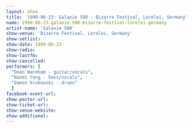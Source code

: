 ```yaml
---
layout: show
title: '1990-06-23: Galaxie 500 - Bizarre Festival, Lorelei, Germany'
name: 1990-06-23-galaxie-500-bizarre-festival-lorelei-germany
artist-name: 'Galaxie 500'
show-venue: 'Bizarre Festival, Lorelei, Germany'
show-setlist: 
show-date: 1990-06-23
show-radio: 
show-lastfm: 
show-cancelled: 
performers: [
  "Dean Wareham - guitar/vocals",
  "Naomi Yang - bass/vocals",
  "Damon Krukowski - drums"
  ]
facebook-event-url: 
show-poster-url: 
show-ticket-url: 
show-venue-website: 
show-additional: 
---
```


